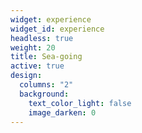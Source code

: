 ```yaml
---
widget: experience
widget_id: experience
headless: true
weight: 20
title: Sea-going
active: true
design:
  columns: "2"
  background:
    text_color_light: false
    image_darken: 0
---
```

